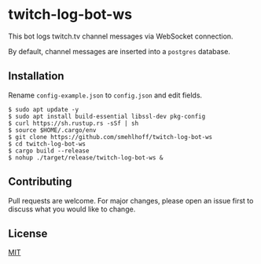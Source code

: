 # twitch-log-bot-ws

This bot logs twitch.tv channel messages via WebSocket connection.

By default, channel messages are inserted into a `postgres` database.

## Installation

Rename `config-example.json` to `config.json` and edit fields.

    $ sudo apt update -y
    $ sudo apt install build-essential libssl-dev pkg-config
    $ curl https://sh.rustup.rs -sSf | sh
    $ source $HOME/.cargo/env
    $ git clone https://github.com/smehlhoff/twitch-log-bot-ws
    $ cd twitch-log-bot-ws
    $ cargo build --release
    $ nohup ./target/release/twitch-log-bot-ws &

## Contributing

Pull requests are welcome. For major changes, please open an issue first to discuss what you would like to change.

## License

[MIT](https://github.com/smehlhoff/twitch-log-bot-ws/blob/master/LICENSE)
